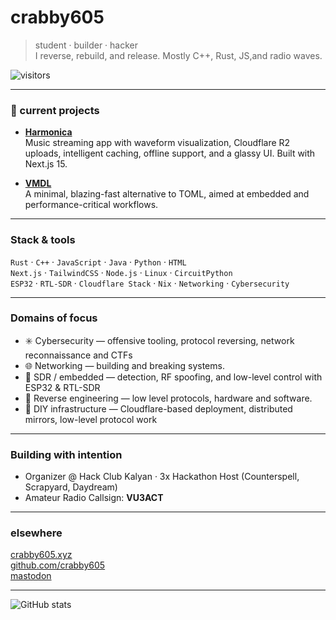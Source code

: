 # crabby605

> student · builder · hacker  
> I reverse, rebuild, and release. Mostly C++, Rust, JS,and radio waves.

![visitors](https://komarev.com/ghpvc/?username=crabby605&style=flat&color=green)

---

### 🚧 current projects

-  **[Harmonica](https://github.com/crabby605/harmonica)**  
  Music streaming app with waveform visualization, Cloudflare R2 uploads, intelligent caching, offline support, and a glassy UI. Built with Next.js 15.

-  **[VMDL](https://github.com/crabby605/vmdl)**  
  A minimal, blazing-fast alternative to TOML, aimed at embedded and performance-critical workflows.

---

### Stack & tools

`Rust` · `C++` · `JavaScript` · `Java` · `Python` · `HTML`  
`Next.js` · `TailwindCSS` · `Node.js` · `Linux` · `CircuitPython`  
`ESP32` · `RTL-SDR` · `Cloudflare Stack` · `Nix` · `Networking` · `Cybersecurity`

---

### Domains of focus

- ✳️ Cybersecurity — offensive tooling, protocol reversing, network reconnaissance and CTFs 
- 🌐 Networking — building and breaking systems.  
- 📡 SDR / embedded — detection, RF spoofing, and low-level control with ESP32 & RTL-SDR  
- 🧩 Reverse engineering — low level protocols, hardware and software.
- 🧱 DIY infrastructure — Cloudflare-based deployment, distributed mirrors, low-level protocol work

---

### Building with intention
 
- Organizer @ Hack Club Kalyan · 3x Hackathon Host (Counterspell, Scrapyard, Daydream)  
- Amateur Radio Callsign: **VU3ACT**  

---

### elsewhere

[crabby605.xyz](https://crabby.codes)  
[github.com/crabby605](https://github.com/crabby605)  
[mastodon](https://mastodon.social/@crabby605)

---

![GitHub stats](https://github-readme-stats.vercel.app/api?username=crabby605&show_icons=true&theme=radical)